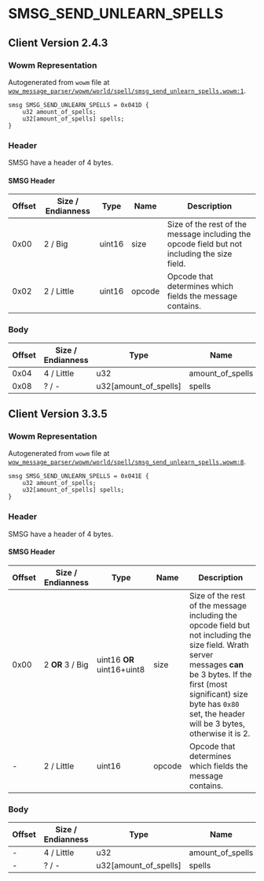 # SMSG_SEND_UNLEARN_SPELLS

## Client Version 2.4.3

### Wowm Representation

Autogenerated from `wowm` file at [`wow_message_parser/wowm/world/spell/smsg_send_unlearn_spells.wowm:1`](https://github.com/gtker/wow_messages/tree/main/wow_message_parser/wowm/world/spell/smsg_send_unlearn_spells.wowm#L1).
```rust,ignore
smsg SMSG_SEND_UNLEARN_SPELLS = 0x041D {
    u32 amount_of_spells;
    u32[amount_of_spells] spells;
}
```
### Header

SMSG have a header of 4 bytes.

#### SMSG Header

| Offset | Size / Endianness | Type   | Name   | Description |
| ------ | ----------------- | ------ | ------ | ----------- |
| 0x00   | 2 / Big           | uint16 | size   | Size of the rest of the message including the opcode field but not including the size field.|
| 0x02   | 2 / Little        | uint16 | opcode | Opcode that determines which fields the message contains.|

### Body

| Offset | Size / Endianness | Type | Name | Comment |
| ------ | ----------------- | ---- | ---- | ------- |
| 0x04 | 4 / Little | u32 | amount_of_spells |  |
| 0x08 | ? / - | u32[amount_of_spells] | spells |  |

## Client Version 3.3.5

### Wowm Representation

Autogenerated from `wowm` file at [`wow_message_parser/wowm/world/spell/smsg_send_unlearn_spells.wowm:8`](https://github.com/gtker/wow_messages/tree/main/wow_message_parser/wowm/world/spell/smsg_send_unlearn_spells.wowm#L8).
```rust,ignore
smsg SMSG_SEND_UNLEARN_SPELLS = 0x041E {
    u32 amount_of_spells;
    u32[amount_of_spells] spells;
}
```
### Header

SMSG have a header of 4 bytes.

#### SMSG Header

| Offset | Size / Endianness | Type   | Name   | Description |
| ------ | ----------------- | ------ | ------ | ----------- |
| 0x00   | 2 **OR** 3 / Big           | uint16 **OR** uint16+uint8 | size | Size of the rest of the message including the opcode field but not including the size field. Wrath server messages **can** be 3 bytes. If the first (most significant) size byte has `0x80` set, the header will be 3 bytes, otherwise it is 2.|
| -      | 2 / Little| uint16 | opcode | Opcode that determines which fields the message contains. |

### Body

| Offset | Size / Endianness | Type | Name | Comment |
| ------ | ----------------- | ---- | ---- | ------- |
| - | 4 / Little | u32 | amount_of_spells |  |
| - | ? / - | u32[amount_of_spells] | spells |  |

